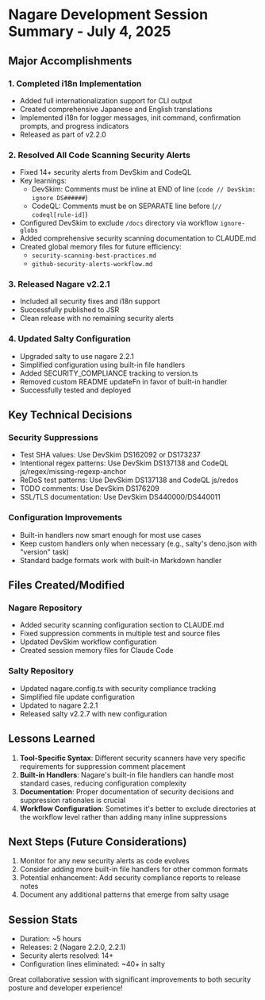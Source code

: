 # Nagare Development Session Summary - July 4, 2025

## Major Accomplishments

### 1. Completed i18n Implementation

- Added full internationalization support for CLI output
- Created comprehensive Japanese and English translations
- Implemented i18n for logger messages, init command, confirmation prompts, and progress indicators
- Released as part of v2.2.0

### 2. Resolved All Code Scanning Security Alerts

- Fixed 14+ security alerts from DevSkim and CodeQL
- Key learnings:
  - DevSkim: Comments must be inline at END of line (`code // DevSkim: ignore DS######`)
  - CodeQL: Comments must be on SEPARATE line before (`// codeql[rule-id]`)
- Configured DevSkim to exclude `/docs` directory via workflow `ignore-globs`
- Added comprehensive security scanning documentation to CLAUDE.md
- Created global memory files for future efficiency:
  - `security-scanning-best-practices.md`
  - `github-security-alerts-workflow.md`

### 3. Released Nagare v2.2.1

- Included all security fixes and i18n support
- Successfully published to JSR
- Clean release with no remaining security alerts

### 4. Updated Salty Configuration

- Upgraded salty to use nagare 2.2.1
- Simplified configuration using built-in file handlers
- Added SECURITY_COMPLIANCE tracking to version.ts
- Removed custom README updateFn in favor of built-in handler
- Successfully tested and deployed

## Key Technical Decisions

### Security Suppressions

- Test SHA values: Use DevSkim DS162092 or DS173237
- Intentional regex patterns: Use DevSkim DS137138 and CodeQL js/regex/missing-regexp-anchor
- ReDoS test patterns: Use DevSkim DS137138 and CodeQL js/redos
- TODO comments: Use DevSkim DS176209
- SSL/TLS documentation: Use DevSkim DS440000/DS440011

### Configuration Improvements

- Built-in handlers now smart enough for most use cases
- Keep custom handlers only when necessary (e.g., salty's deno.json with "version" task)
- Standard badge formats work with built-in Markdown handler

## Files Created/Modified

### Nagare Repository

- Added security scanning configuration section to CLAUDE.md
- Fixed suppression comments in multiple test and source files
- Updated DevSkim workflow configuration
- Created session memory files for Claude Code

### Salty Repository

- Updated nagare.config.ts with security compliance tracking
- Simplified file update configuration
- Updated to nagare 2.2.1
- Released salty v2.2.7 with new configuration

## Lessons Learned

1. **Tool-Specific Syntax**: Different security scanners have very specific requirements for
   suppression comment placement
2. **Built-in Handlers**: Nagare's built-in file handlers can handle most standard cases, reducing
   configuration complexity
3. **Documentation**: Proper documentation of security decisions and suppression rationales is
   crucial
4. **Workflow Configuration**: Sometimes it's better to exclude directories at the workflow level
   rather than adding many inline suppressions

## Next Steps (Future Considerations)

1. Monitor for any new security alerts as code evolves
2. Consider adding more built-in file handlers for other common formats
3. Potential enhancement: Add security compliance reports to release notes
4. Document any additional patterns that emerge from salty usage

## Session Stats

- Duration: ~5 hours
- Releases: 2 (Nagare 2.2.0, 2.2.1)
- Security alerts resolved: 14+
- Configuration lines eliminated: ~40+ in salty

Great collaborative session with significant improvements to both security posture and developer
experience!
